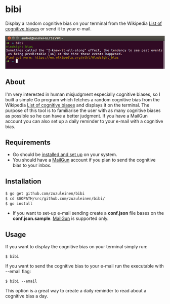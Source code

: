 # bibi
Display a random cognitive bias on your terminal from the Wikipedia [List of cognitive biases](https://en.wikipedia.org/wiki/List_of_cognitive_biases) or send it to your e-mail.
<p align="center">
<img align="middle" src="demo.png" width="600" />
</p>


## About
I'm very interested in human misjudgment especially cognitive biases, so I built a simple Go program which fetches a random cognitive bias from the Wikipedia [List of cognitive biases](https://en.wikipedia.org/wiki/List_of_cognitive_biases) and displays it on the terminal. 
The purpose of this tool is to familiarise the user with as many cognitive biases as possible so he can have a better judgment. 
If you have a MailGun account you can also set up a daily reminder to your e-mail with a cognitive bias.

## Requirements

* Go should be [installed and set up](https://golang.org/doc/install) on your system.
* You should have a [MailGun](https://www.mailgun.com) account if you plan to send the cognitive bias to your inbox.

## Installation

```shell
$ go get github.com/zuzuleinen/bibi
$ cd $GOPATH/src/github.com/zuzuleinen/bibi/
$ go install
```

* If you want to set-up e-mail sending create a __conf.json__ file bases on the __conf.json.sample__. [MailGun](https://www.mailgun.com) is supported only.

## Usage

If you want to display the cognitive bias on your terminal simply run:
```shell
$ bibi
```

If you want to send the cognitive bias to your e-mail run the executable with --email flag:
```shell
$ bibi --email
```
This option is a great way to create a daily reminder to read about a cognitive bias a day.

